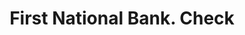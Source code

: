 ---
doi: 10.7916/D8572Q7K
date_other: '1880'
date_other_textual: 1880-1889
form: printed ephemera
genre:
- Checks (bank checks)
name:
- First National Bank
object_in_context_url: https://biggert.cul.columbia.edu/items/view/ave_biggert_01893
subject_hierarchical_geographic:
- Canton, South Dakota, United States
subject_name:
- First National Bank
title: First National Bank. Check
sort_title: First National Bank. Check
call_number: ave_biggert_01893
coordinates:
- 43.30222222222222,-96.59083333333332
pid: ave_biggert_01893
identifiers: ave_biggert_01893
canvas_id: ldpd:397151
permalink: "/items/ave_biggert_01893/"
layout: iiif-image-page
---